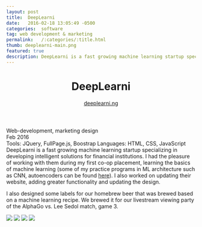 ```yaml
---
layout: post
title:  DeepLearni
date:   2016-02-18 13:05:49 -0500
categories:  software
tag: web development & marketing
permalink:   /:categories/:title.html
thumb: deeplearni-main.png
featured: true
description: DeepLearni is a fast growing machine learning startup specializing in developing intelligent solutions for financial institutions. I had the pleasure of working with them during my first co-op placement
---
```


<div class="description">
	<header class="post-header">
    <h1 class="post-title" itemprop="name headline">DeepLearni</h1>
    <a href="http://deeplearni.ng/" target="_blank"> deeplearni.ng</a>
  </header>
	<div class="details">
		Web-development, marketing design
		<br>
		Feb 2016
		<br>
		Tools: JQuery, FullPage.js, Boostrap
		Languages: HTML, CSS, JavaScript
		<br>
	</div>
DeepLearni is a fast growing machine learning startup specializing in developing intelligent solutions for financial institutions. I had the pleasure of working with them during my first co-op placement, learning the basics of machine learning (some of my practice programs in ML architecture such as CNN, autoencoders can be found <a href="https://github.com/eexie/ML-exercises" target = "_blank"> here</a>). I also worked on updating their website, adding greater functionality and updating the design.

<br>

I also designed some labels for our homebrew beer that was brewed based on a machine learning recipe. We brewed it for our livestream viewing party of the AlphaGo vs. Lee Sedol match, game 3. 


</div>
<div class="images">
	<img src="http://orig08.deviantart.net/3923/f/2016/086/a/4/screen_shot_2016_03_26_at_4_51_55_pm_by_eexie-d9wp1it.png">
	<img src="http://orig01.deviantart.net/44ce/f/2016/086/4/8/cover_2_01_by_eexie-d9wp8t0.png">
	<!-- <img src="http://orig03.deviantart.net/0781/f/2016/086/7/8/017_by_eexie-d9wp8tb.jpg"> -->
	<img src="http://orig06.deviantart.net/7ef4/f/2016/086/1/5/screen_shot_2016_03_26_at_4_52_10_pm_by_eexie-d9wp1im.png">
	<img src="http://orig13.deviantart.net/c6c4/f/2016/086/6/2/screen_shot_2016_03_26_at_5_06_55_pm_by_eexie-d9wp3lt.png">
</div>
<!-- {% highlight ruby %}
def print_hi(name)
  puts "Hi, #{name}"
end
print_hi('Tom')
#=> prints 'Hi, Tom' to STDOUT.
{% endhighlight %} -->


